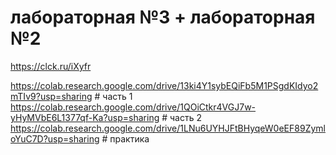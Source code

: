 # лабораторная №3 + лабораторная №2
https://clck.ru/iXyfr

https://colab.research.google.com/drive/13ki4Y1sybEQiFb5M1PSgdKIdyo2mTIv9?usp=sharing # часть 1
https://colab.research.google.com/drive/1QOiCtkr4VGJ7w-yHyMVbE6L1377qf-Ka?usp=sharing # часть 2
https://colab.research.google.com/drive/1LNu6UYHJFtBHyqeW0eEF89ZymloYuC7D?usp=sharing # практика
